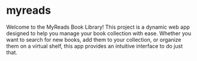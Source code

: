 # myreads
Welcome to the MyReads Book Library! This project is a dynamic web app designed to help you manage your book collection with ease. Whether you want to search for new books, add them to your collection, or organize them on a virtual shelf, this app provides an intuitive interface to do just that.

